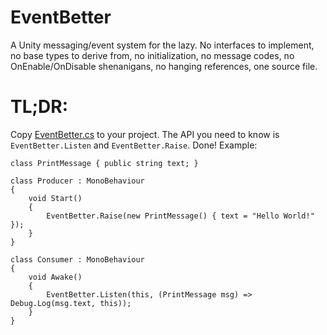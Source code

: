# EventBetter
A Unity messaging/event system for the lazy. No interfaces to implement, no base types to derive from, no initialization, no message codes, no OnEnable/OnDisable shenanigans, no hanging references, one source file.

# TL;DR:
Copy [EventBetter.cs](Assets/Plugins/EventBetter/EventBetter.cs) to your project. The API you need to know is `EventBetter.Listen` and `EventBetter.Raise`. Done! Example:

```
class PrintMessage { public string text; }

class Producer : MonoBehaviour
{
    void Start()
    {
        EventBetter.Raise(new PrintMessage() { text = "Hello World!" });
    }
}

class Consumer : MonoBehaviour
{
    void Awake()
    {
        EventBetter.Listen(this, (PrintMessage msg) => Debug.Log(msg.text, this));
    }
}
```



